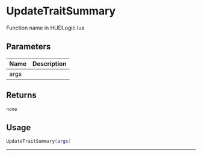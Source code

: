 # UpdateTraitSummary

Function name in HUDLogic.lua

## Parameters

| Name | Description |
| ---- | ----------- |
| args |             |

## Returns

`none`

## Usage

```lua
UpdateTraitSummary(args)
```

---
